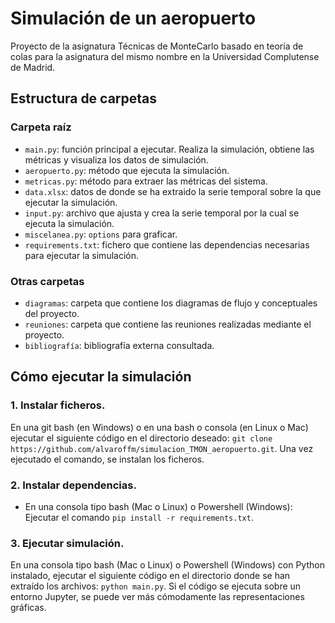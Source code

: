 # Simulación de un aeropuerto
Proyecto de la asignatura Técnicas de MonteCarlo basado en teoría de colas para la asignatura del mismo nombre en la Universidad Complutense de Madrid.
## Estructura de carpetas
### Carpeta raíz
- `main.py`: función principal a ejecutar. Realiza la simulación, obtiene las métricas y visualiza los datos de simulación.
- `aeropuerto.py`: método que ejecuta la simulación.
- `metricas.py`: método para extraer las métricas del sistema.
- `data.xlsx`: datos de donde se ha extraido la serie temporal sobre la que ejecutar la simulación.
- `input.py`: archivo que ajusta y crea la serie temporal por la cual se ejecuta la simulación.
- `miscelanea.py`: `options` para graficar.
- `requirements.txt`: fichero que contiene las dependencias necesarias para ejecutar la simulación.
### Otras carpetas
- `diagramas`: carpeta que contiene los diagramas de flujo y conceptuales del proyecto.
- `reuniones`: carpeta que contiene las reuniones realizadas mediante el proyecto.
- `bibliografía`: bibliografía externa consultada.
## Cómo ejecutar la simulación
### 1. Instalar ficheros.
En una git bash (en Windows) o en una bash o consola (en Linux o Mac) ejecutar el siguiente código en el directorio deseado:
`git clone https://github.com/alvaroffm/simulacion_TMON_aeropuerto.git`.
Una vez ejecutado el comando, se instalan los ficheros.
### 2. Instalar dependencias.
- En una consola tipo bash (Mac o Linux) o Powershell (Windows): Ejecutar el comando `pip install -r requirements.txt`. 
### 3. Ejecutar simulación.
En una consola tipo bash (Mac o Linux) o Powershell (Windows) con Python instalado, ejecutar el siguiente código en el directorio donde se han extraído los archivos:
`python main.py`.
Si el código se ejecuta sobre un entorno Jupyter, se puede ver más cómodamente las representaciones gráficas.
